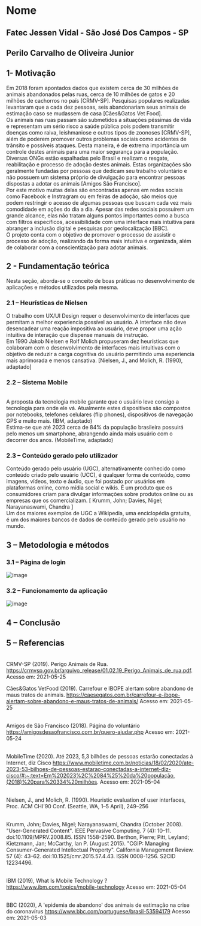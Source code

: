 # Nome
## Fatec Jessen Vidal - São José Dos Campos - SP 
## Perilo Carvalho de Oliveira Junior
## 1-	Motivação
Em 2018 foram apontados dados que existem cerca de 30 milhões de animais abandonados pelas ruas, cerca de 10 milhões de gatos e 20 milhões de cachorros no país [CRMV-SP]. Pesquisas populares realizadas levantaram que a cada dez pessoas, seis abandonariam seus animais de estimação caso se mudassem de casa [Cães&Gatos Vet Food].
<br> Os animais nas ruas passam são submetidos a situações péssimas de vida e representam um sério risco a saúde pública pois podem transmitir doenças como raiva, leishmaniose e outros tipos de zoonoses [CRMV-SP], além de poderem promover outros problemas sociais como acidentes de trânsito e possíveis ataques. Desta maneira, é de extrema importância um controle destes animais para uma maior segurança para a população.
<br> Diversas ONGs estão espalhadas pelo Brasil e realizam o resgate, reabilitação e processo de adoção destes animais. Estas organizações são geralmente fundadas por pessoas que dedicam seu trabalho voluntário e não possuem um sistema próprio de divulgação para encontrar pessoas dispostas a adotar os animais [Amigos São Francisco]. 
<br> Por este motivo muitas delas são encontradas apenas em redes sociais como Facebook e Instragram ou em feiras de adoção, são meios que podem restringir o acesso de algumas pessoas que buscam cada vez mais comodidade em ações do dia a dia.
Apesar das redes sociais possuírem um grande alcance, elas não tratam alguns pontos importantes como a busca com filtros específicos, acessibilidade com uma interface mais intuitiva para abranger a inclusão digital e pesquisas por geolocalização [BBC].  
O projeto conta com o objetivo de promover o processo de assistir o processo de adoção, realizando da forma mais intuitiva e organizada, além de colaborar com a conscientização para adotar animais.
##
## 2 - Fundamentação teórica
Nesta seção, aborda-se o conceito de boas práticas no desenvolvimento de aplicações e métodos utilizados pela mesma.
### 2.1 – Heurísticas de Nielsen
O trabalho com UX/UI Design requer o desenvolvimento de interfaces que permitam a melhor experiencia possível ao usuário. A interface não deve desencadear uma reação impositiva ao usuário, deve propor uma ação intuitiva de interação que dispense manuais de instrução.
<br>Em 1990 Jakob Nielsen e Rolf Molich propuseram dez heurísticas que colaboram com o desenvolvimento de interfaces mais intuitivas com o objetivo de reduzir a carga cognitiva do usuário permitindo uma experiencia mais aprimorada e menos cansativa. [Nielsen, J., and Molich, R. (1990), adaptado]
### 2.2 – Sistema Mobile
<br>A proposta da tecnologia mobile garante que o usuário leve consigo a tecnologia para onde ele vá. Atualmente estes dispositivos são compostos por notebooks, telefones celulares (flip phones), dispositivos de navegação GPS e muito mais. (IBM, adaptado)
<br>Estima-se que até 2023 cerca de 84% da população brasileira possuirá pelo menos um smartphone, abrangendo ainda mais usuário com o decorrer dos anos. (MobileTime, adaptado)
### 2.3 – Conteúdo gerado pelo utilizador
Conteúdo gerado pelo usuário (UGC), alternativamente conhecido como conteúdo criado pelo usuário (UCC), é qualquer forma de conteúdo, como imagens, vídeos, texto e áudio, que foi postado por usuários em plataformas online, como mídia social e wikis. É um produto que os consumidores criam para divulgar informações sobre produtos online ou as empresas que os comercializam. [ Krumm, John; Davies, Nigel; Narayanaswami, Chandra ]
<br>Um dos maiores exemplos de UGC a Wikipedia, uma enciclopédia gratuita, é um dos maiores bancos de dados de conteúdo gerado pelo usuário no mundo.  
##
## 3 – Metodologia e métodos
### 3.1 – Página de login<br>
![image](https://user-images.githubusercontent.com/71049428/121273158-f6be0100-c89d-11eb-8c02-695c41b7ff2f.png)
<br>
### 3.2 – Funcionamento da aplicação<br>
![image](https://user-images.githubusercontent.com/71049428/121274114-2a018f80-c8a0-11eb-9db3-ca9210e089be.png)

##

## 4 – Conclusão
## 5 – Referencias
<br>CRMV-SP (2019). Perigo Animais de Rua.
https://crmvsp.gov.br/arquivo_release/01.02.19_Perigo_Animais_de_rua.pdf.
Acesso em: 2021-05-25

Cães&Gatos VetFood (2019). Carrefour e IBOPE alertam sobre abandono de maus tratos de animais.
https://caesegatos.com.br/carrefour-e-ibope-alertam-sobre-abandono-e-maus-tratos-de-animais/
Acesso em: 2021-05-25

<br> Amigos de São Francisco (2018). Página do voluntário
https://amigosdesaofrancisco.com.br/quero-ajudar.php
Acesso em: 2021-05-24

<br> MobileTime (2020). Até 2023, 5,3 bilhões de pessoas estarão conectadas à Internet, diz Cisco
https://www.mobiletime.com.br/noticias/18/02/2020/ate-2023-53-bilhoes-de-pessoas-estarao-conectadas-a-internet-diz-cisco/#:~:text=Em%202023%2C%2084%25%20da%20população,(2018)%20para%20334%20milhões.
Acesso em: 2021-05-04

<br> Nielsen, J., and Molich, R. (1990). Heuristic evaluation of user interfaces, Proc. ACM CHI'90 Conf. (Seattle, WA, 1–5 April), 249–256

<br> Krumm, John; Davies, Nigel; Narayanaswami, Chandra (October 2008). "User-Generated Content". IEEE Pervasive Computing. 7 (4): 10–11. doi:10.1109/MPRV.2008.85. ISSN 1558-2590. Berthon, Pierre; Pitt, Leyland; Kietzmann, Jan; McCarthy, Ian P. (August 2015). "CGIP: Managing Consumer-Generated Intellectual Property". California Management Review. 57 (4): 43–62. doi:10.1525/cmr.2015.57.4.43. ISSN 0008-1256. S2CID 12234496.

<br> IBM (2019), What Is Mobile Technology ?
https://www.ibm.com/topics/mobile-technology
Acesso em: 2021-05-04

<br> BBC (2020), A 'epidemia de abandono' dos animais de estimação na crise do coronavírus
https://www.bbc.com/portuguese/brasil-53594179
Acesso em: 2021-05-03


